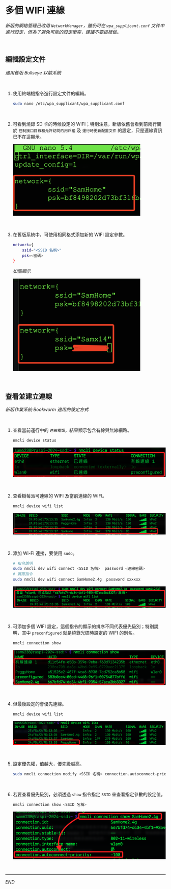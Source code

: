 # 多個 WIFI 連線

_新版的網絡管理已改用 `NetworkManager`，雖仍可在 `wpa_supplicant.conf` 文件中進行設定，但為了避免可能的設定衝突，建議不要這樣做。_

<br>

## 編輯設定文件

_適用舊版 Bullseye 以前系統_

<br>

1. 使用終端機指令進行設定文件的編輯。

    ```bash
    sudo nano /etc/wpa_supplicant/wpa_supplicant.conf
    ```

<br>

2. 可看到燒錄 SD 卡的時候設定的 WIFI；特別注意，新版依舊會看到前兩行關於 `控制接口目錄和允許訪問的用戶組` 及 `運行時更新配置文件` 的設定，只是連線資訊已不在這顯示。

    <img src="images/img_16.png" width="400px" />

<br>

3. 在舊版系統中，可使用相同格式添加新的 WIFI 設定參數。

    ```bash
    network={
        ssid="<SSID 名稱>"
        psk=<密碼>
    }
    ```

    _如圖顯示_

    <img src="images/img_18.png" width="400px" />

<br>

## 查看並建立連線

_新版作業系統 Bookworm 適用的設定方式_

<br>

1. 查看當前運行中的 `連線種類`，結果顯示包含有線與無線網路。

    ```bash
    nmcli device status
    ```

    ![](images/img_133.png)

<br>

2. 查看樹莓派可連線的 WIFI 及當前連線的 WIFI。

    ```bash
    nmcli device wifi list
    ```

    ![](images/img_128.png)

<br>

2. 添加 Wi-Fi 連接，要使用 `sudo`。

    ```bash
    # 指令說明
    sudo nmcli dev wifi connect <SSID 名稱>  password <連線密碼>
    # 實際指令
    sudo nmcli dev wifi connect SamHome2.4g  password xxxxxx
    ```

    ![](images/img_129.png)

<br>

3. 可添加多個 WIFI 設定，這個指令的顯示的排序不同代表優先級別；特別說明，其中 `preconfigured` 就是燒錄光碟時設定的 WIFI 的別名。

    ```bash
    nmcli connection show
    ```

    ![](images/img_131.png)

<br>

4. 但最後設定的會優先連線。

    ```bash
    nmcli device wifi list
    ```

    ![](images/img_132.png)

<br>

5. 設定優先權，值越大，優先級越高。

    ```bash
    sudo nmcli connection modify <SSID 名稱> connection.autoconnect-priority <優先級別>
    ```

<br>

6. 若要查看優先級別，必須透過 `show` 指令指定 `SSID` 來查看指定參數的設定值。

    ```bash
    nmcli connection show <SSID 名稱>
    ```

    ![](images/img_134.png)

<br>

___

_END_